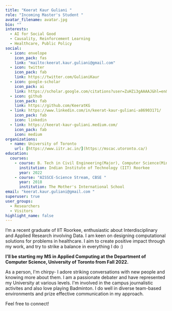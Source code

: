 ```yaml
---
title: "Keerat Kaur Guliani "
role: "Incoming Master's Student "
avatar_filename: avatar.jpg
bio: ""
interests:
  - AI for Social Good
  - Causality, Reinforcement Learning
  - Healthcare, Public Policy
social:
  - icon: envelope
    icon_pack: fas
    link: "mailto:keerat.kaur.guliani@gmail.com"
  - icon: twitter
    icon_pack: fab
    link: https://twitter.com/GulianiKaur
  - icon: google-scholar
    icon_pack: ai
    link: https://scholar.google.com/citations?user=ZuHZi3gAAAAJ&hl=en&authuser=1&oi=ao
  - icon: github
    icon_pack: fab
    link: https://github.com/KeeratKG
  - link: https://www.linkedin.com/in/keerat-kaur-guliani-a86903171/
    icon_pack: fab
    icon: linkedin
  - link: https://keerat-kaur-guliani.medium.com/
    icon_pack: fab
    icon: medium
organizations:
  - name: University of Toronto
    url: [https://www.iitr.ac.in/](https://mscac.utoronto.ca/)
education:
  courses:
    - course: B. Tech in Civil Engineering(Major), Computer Science(Minor)
      institution: Indian Institute of Technology (IIT) Roorkee
      year: 2022
    - course: "AISSCE-Science Stream, CBSE "
      year: 2018
      institution: The Mother's International School
email: "keerat.kaur.guliani@gmail.com "
superuser: true
user_groups:
  - Researchers
  - Visitors
highlight_name: false
---
```

I’m a recent graduate of IIT Roorkee, enthusiastic about Interdisciplinary and Applied Research involving Data.  I am keen on designing computational solutions for problems in healthcare. I aim to create positive impact through my work, and try to strike a balance in everything I do :)

**I'll be starting my MS in Applied Computing at the Department of Computer Science, University of Toronto from Fall 2022.**

As a person, I'm chirpy- I adore striking conversations with new people and knowing more about them. I am a passionate debater and have represented my University at various levels. I'm involved in the campus journalistic activites and also love playing Badminton. I do well in diverse team-based environments and prize effective communication in my approach.

Feel free to connect!
